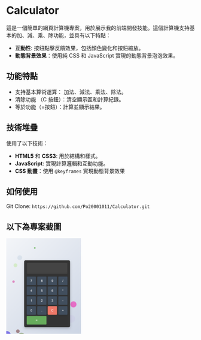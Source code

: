 # Calculator

這是一個簡單的網頁計算機專案，用於展示我的前端開發技能。這個計算機支持基本的加、減、乘、除功能，並具有以下特點：

- **互動性**: 按鈕點擊反饋效果，包括顏色變化和按鈕縮放。
- **動態背景效果**：使用純 CSS 和 JavaScript 實現的動態背景泡泡效果。

## 功能特點

- 支持基本算術運算： 加法、減法、乘法、除法。
- 清除功能 （C 按鈕）：清空顯示區和計算紀錄。
- 等於功能（=按鈕）：計算並顯示結果。

## 技術堆疊

使用了以下技術：

- **HTML5** 和 **CSS3**: 用於結構和樣式。
- **JavaScript**: 實現計算邏輯和互動功能。
- **CSS 動畫**：使用 `@keyframes` 實現動態背景效果

## 如何使用

Git Clone: `https://github.com/Po20001011/Calculator.git`

## 以下為專案截圖

<img src="截圖 2024-07-05 14.21.13.png" width="200">
